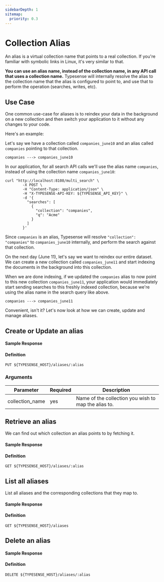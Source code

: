 ```yaml
---
sidebarDepth: 1
sitemap:
  priority: 0.3
---
```


# Collection Alias
An alias is a virtual collection name that points to a real collection. If you're familiar with symbolic links in Linux, it's very similar to that.

**You can use an alias name, instead of the collection name, in any API call that uses a collection name.** Typesense will internally resolve the alias to the collection name that the alias is configured to point to, and use that to perform the operation (searches, writes, etc). 

## Use Case
One common use-case for aliases is to reindex your data in the background on a new collection and then switch your application to it without any changes to your code. 

Here's an example:

Let's say we have a collection called `companies_june10` and an alias called `companies` pointing to that collection.

```
companies ---> companies_june10
```

In our application, for all search API calls we'll use the alias name `companies`, instead of using the collection name `companies_june10`:

```shell
curl "http://localhost:8108/multi_search" \
        -X POST \
        -H "Content-Type: application/json" \
        -H "X-TYPESENSE-API-KEY: ${TYPESENSE_API_KEY}" \
        -d '{
          "searches": [
            {
              "collection": "companies",
              "q": "Acme"
            }
          ]
        }'
```

Since `companies` is an alias, Typesense will resolve `"collection": "companies"` to `companies_june10` internally, and perform the search against that collection.

On the next day (June 11), let's say we want to reindex our entire dataset. We can create a new collection called `companies_june11` and start indexing the documents in the background into this collection. 

When we are done indexing, if we updated the `companies` alias to now point to this new collection `companies_june11`, your application would immediately start sending searches to this freshly indexed collection, because we're using the alias name in the search query like above.

```
companies ---> companies_june11
```

Convenient, isn't it? Let's now look at how we can create, update and manage aliases.

## Create or Update an alias

<Tabs :tabs="['JavaScript','PHP','Python','Ruby','Dart','Java','Go','Swift','Shell']">
  <template v-slot:JavaScript>

```js
aliased_collection = {
  'collection_name': 'companies_june11'
}

// Creates/updates an alias called `companies` to the `companies_june11` collection
client.aliases().upsert('companies', aliased_collection)
```

  </template>

  <template v-slot:PHP>

```php
$aliasedCollection = [
  'collection_name' => 'companies_june11'
]

# Creates/updates an alias called `companies` to the `companies_june11` collection
$client->aliases->upsert('companies', $aliasedCollection)
```

  </template>
  <template v-slot:Python>

```py
aliased_collection = {
  'collection_name': 'companies_june11'
}

# Creates/updates an alias called `companies` to the `companies_june11` collection
client.aliases.upsert('companies', aliased_collection)
```

  </template>
  <template v-slot:Ruby>

```rb
aliased_collection = {
  'collection_name' => 'companies_june11'
}

# Creates/updates an alias called `companies` to the `companies_june11` collection
client.aliases.upsert('companies', aliased_collection)
```

  </template>
  <template v-slot:Dart>

```dart
final aliasedCollection = {
  'collection_name': 'companies_june11'
};

// Creates/updates an alias called `companies` to the `companies_june11` collection
await client.aliases.upsert('companies', aliased_collection);
```

  </template>
  <template v-slot:Java>

```java
CollectionAliasSchema collectionAlias = new CollectionAliasSchema();
collectionAlias.collectionName("companies_june11");

client.aliases().upsert("companies", collectionAlias);
```

  </template>
  <template v-slot:Go>

```go
aliasedCollection := &api.CollectionAliasSchema{
  CollectionName: "companies_june11",
}

// Creates/updates an alias called `companies` to the `companies_june11` collection
client.Aliases().Upsert(context.Background(), "companies", aliasedCollection)
```

  </template>
  <template v-slot:Swift>

```swift
let collection = CollectionAliasSchema(collectionName: "companies_june11")

// Creates/updates an alias called `companies` to the `companies_june11` collection
let (collectionAlias, response) = try await client.aliases().upsert(name: "companies", collection: collection)
```

  </template>
  <template v-slot:Shell>

```bash
curl "http://localhost:8108/aliases/companies" -X PUT \
    -H "Content-Type: application/json" \
    -H "X-TYPESENSE-API-KEY: ${TYPESENSE_API_KEY}" -d '{
        "collection_name": "companies_june11"
    }'
```

  </template>
</Tabs>

#### Sample Response

<Tabs :tabs="['JSON']">
  <template v-slot:JSON>

```json
{
  "name": "companies",
  "collection_name": "companies_june11",
}
```

  </template>
</Tabs>

#### Definition
`PUT ${TYPESENSE_HOST}/aliases/:alias`

### Arguments
| Parameter      | Required    |Description                                            |
| -------------- | ----------- |-------------------------------------------------------|
|collection_name	|yes	|Name of the collection you wish to map the alias to.|

## Retrieve an alias
We can find out which collection an alias points to by fetching it.

<Tabs :tabs="['JavaScript','PHP','Python','Ruby','Dart','Java','Go','Swift','Shell']">
  <template v-slot:JavaScript>

```js
client.aliases('companies').retrieve()
```

  </template>

  <template v-slot:PHP>

```php
$client->aliases['companies']->retrieve()
```

  </template>
  <template v-slot:Python>

```py
client.aliases['companies'].retrieve()
```

  </template>
  <template v-slot:Ruby>

```rb
client.aliases['companies'].retrieve
```

  </template>
  <template v-slot:Dart>

```dart
await client.alias('companies').retrieve();
```

  </template>
  <template v-slot:Java>

```java
CollectionAliasSchema collectionAlias = client.aliases("companies").retrieve();
```

  </template>
  <template v-slot:Go>

```go
client.Alias("companies").Retrieve(context.Background())
```

  </template>
  <template v-slot:Swift>

```swift
let (collectionAlias, response) = try await client.aliases().retrieve(name: "companies")
```

  </template>
  <template v-slot:Shell>

```bash
curl -H "X-TYPESENSE-API-KEY: ${TYPESENSE_API_KEY}" \
    "http://localhost:8108/aliases/companies"

```

  </template>
</Tabs>

#### Sample Response

<Tabs :tabs="['JSON']">
  <template v-slot:JSON>

```json
{
  "name": "companies",
  "collection_name": "companies_june11",
}
```

  </template>
</Tabs>

#### Definition
`GET ${TYPESENSE_HOST}/aliases/:alias`

## List all aliases
List all aliases and the corresponding collections that they map to.

<Tabs :tabs="['JavaScript','PHP','Python','Ruby','Dart','Java','Go','Swift','Shell']">
  <template v-slot:JavaScript>

```js
client.aliases().retrieve()
```

  </template>

  <template v-slot:PHP>

```php
$client->aliases->retrieve()
```

  </template>
  <template v-slot:Python>

```py
client.aliases.retrieve()
```

  </template>
  <template v-slot:Ruby>

```rb
client.aliases.retrieve
```

  </template>
  <template v-slot:Dart>

```dart
await client.aliases.retrieve();
```

  </template>
  <template v-slot:Java>

```java
CollectionAliasesResponse collectionAliasesResponse = client.aliases().retrieve();
```

  </template>
  <template v-slot:Go>

```go
client.Aliases().Retrieve(context.Background())
```

  </template>
  <template v-slot:Swift>

```swift
let (collectionAliases, response) = try await client.aliases().retrieve()
```

  </template>
  <template v-slot:Shell>

```bash
curl -H "X-TYPESENSE-API-KEY: ${TYPESENSE_API_KEY}" \
     "http://localhost:8108/aliases"
```

  </template>
</Tabs>

#### Sample Response

<Tabs :tabs="['JSON']">
  <template v-slot:JSON>

```json
{
  "aliases": [
    {
      "name": "companies",
      "collection_name": "companies_june11"
    },
    {
      "name": "employees",
      "collection_name": "employees_june11"
    }
  ]
}
```

  </template>
</Tabs>

#### Definition
`GET ${TYPESENSE_HOST}/aliases`

## Delete an alias

<Tabs :tabs="['JavaScript','PHP','Python','Ruby','Dart','Java','Go','Swift','Shell']">
  <template v-slot:JavaScript>

```js
client.aliases('companies').delete()
```

  </template>

  <template v-slot:PHP>

```php
$client->aliases['companies']->delete()
```

  </template>
  <template v-slot:Python>

```py
client.aliases['companies'].delete()
```

  </template>
  <template v-slot:Ruby>

```rb
client.aliases['companies'].delete
```

  </template>
  <template v-slot:Dart>

```dart
await client.alias('companies').delete();
```

  </template>
  <template v-slot:Java>

```java
CollectionAliasSchema collectionAlias = client.aliases("companies").delete();
```

  </template>
  <template v-slot:Go>

```go
client.Alias("companies").Delete(context.Background())
```

  </template>
  <template v-slot:Swift>

```swift
let (collectionAlias, response) = try await client.aliases().delete(name: "companies")
```

  </template>
  <template v-slot:Shell>

```bash
curl "http://localhost:8108/aliases/companies" -X DELETE
    -H "X-TYPESENSE-API-KEY: ${TYPESENSE_API_KEY}"
```

  </template>
</Tabs>

#### Sample Response

<Tabs :tabs="['JSON']">
  <template v-slot:JSON>

```json
{
  "name": "companies",
  "collection_name": "companies_june11"
}
```

  </template>
</Tabs>

#### Definition
`DELETE ${TYPESENSE_HOST}/aliases/:alias`

